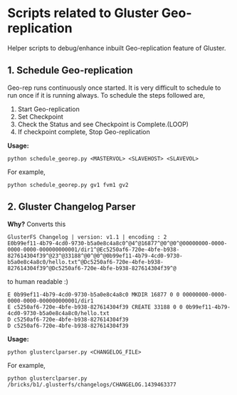 # Scripts related to Gluster Geo-replication

Helper scripts to debug/enhance inbuilt Geo-replication feature of Gluster.

## 1. Schedule Geo-replication
Geo-rep runs continuously once started. It is very difficult to schedule to run once if it is running always. To schedule the steps followed are,

1. Start Geo-replication
2. Set Checkpoint
3. Check the Status and see Checkpoint is Complete.(LOOP)
4. If checkpoint complete, Stop Geo-replication

**Usage:**

    python schedule_georep.py <MASTERVOL> <SLAVEHOST> <SLAVEVOL>

For example,

    python schedule_georep.py gv1 fvm1 gv2


## 2. Gluster Changelog Parser

**Why?** Converts this

    GlusterFS Changelog | version: v1.1 | encoding : 2
    E0b99ef11-4b79-4cd0-9730-b5a0e8c4a8c0^@4^@16877^@0^@0^@00000000-0000-0000-0000-000000000001/dir1^@Ec5250af6-720e-4bfe-b938-827614304f39^@23^@33188^@0^@0^@0b99ef11-4b79-4cd0-9730-b5a0e8c4a8c0/hello.txt^@Dc5250af6-720e-4bfe-b938-827614304f39^@Dc5250af6-720e-4bfe-b938-827614304f39^@

to human readable :)

    E 0b99ef11-4b79-4cd0-9730-b5a0e8c4a8c0 MKDIR 16877 0 0 00000000-0000-0000-0000-000000000001/dir1
    E c5250af6-720e-4bfe-b938-827614304f39 CREATE 33188 0 0 0b99ef11-4b79-4cd0-9730-b5a0e8c4a8c0/hello.txt
    D c5250af6-720e-4bfe-b938-827614304f39
    D c5250af6-720e-4bfe-b938-827614304f39

**Usage:**

    python glusterclparser.py <CHANGELOG_FILE>

For example,

    python glusterclparser.py /bricks/b1/.glusterfs/changelogs/CHANGELOG.1439463377
